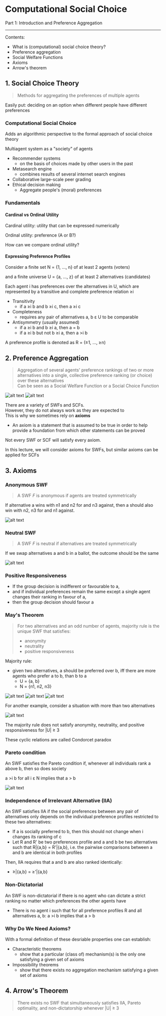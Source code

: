 # Computational Social Choice 
Part 1: Introduction and Preference Aggregation

---

Contents:
- What is (computational) social choice theory?
- Preference aggregation
- Social Welfare Functions
- Axioms
- Arrow's theorem

## 1. Social Choice Theory
> Methods for aggregating the preferences of multiple agents

Easily put: deciding on an option when different people have different preferences

### Computational Social Choice
Adds an algorithmic perspective to the formal approach of social choice theory

Multiagent system as a "society" of agents
- Recommender systems
    - on the basis of choices made by other users in the past
- Metasearch engine
    - combines results of several internet search engines
- Collaborative large-scale peer grading
- Ethical decision making
    - Aggregate people's (moral) preferences

### Fundamentals
#### Cardinal vs Ordinal Utility
Cardinal utility: utility that can be expressed numerically

Ordinal utility: preference (A or B?)

How can we compare ordinal utility?

#### Expressing Preference Profiles
Consider a finite set N = {1, ..., n} of at least 2 agents (voters)

and a finite universe U = {a, ..., z} of at least 2 alternatives (candidates)

Each agent i has preferences over the alternatives in U, which are represented by a transitive and complete preference relation ≥i
- Transitivity
    - if a ≥i b and b ≥i c, then a ≥i c
- Completeness
    - requires any pair of alternatives a, b ε U to be comparable
- Antisymmetry (usually assumed)
    - if a ≥i b and b ≥i a, then a = b
    - if a ≥i b but not b ≥i a, then a >i b

A preference profile is denoted as R = (≥1, ..., ≥n)


## 2. Preference Aggregation
> Aggregation of several agents' preference rankings of two or more alternatives into a single, collective preference ranking (or choice) over these alternatives<br>
> Can be seen as a Social Welfare Function or a Social Choice Function

![alt text](image-5.png)
![alt text](image-6.png)

There are a variety of SWFs and SCFs. <br>However, they do not always work as they are expected to
<br>This is why we sometimes rely on **axioms**
- An axiom is a statement that is assumed to be true in order to help provide a foundation from which other statements can be proved

Not every SWF or SCF will satisfy every axiom.

In this lecture, we will consider axioms for SWFs, but similar axioms can be applied for SCFs


## 3. Axioms
### Anonymous SWF
> A SWF *F* is anonymous if agents are treated symmetrically

If alternative a wins with n1 and n2 for and n3 against, then a should also win with n2, n3 for and n1 against.

![alt text](image-7.png)

### Neutral SWF
> A SWF *F* is neutral if alternatives are treated symmetrically

If we swap alternatives a and b in a ballot, the outcome should be the same

![alt text](image-8.png)

### Positive Responsiveness
- If the group decision is indifferent or favourable to a,
- and if individual preferences remain the same except a single agent changes their ranking in favour of a,
- then the group decision should favour a

### May's Theorem
> For two alternatives and an odd number of agents, majority rule is the unique SWF that satisfies:
> - anonymity
> - neutrality
> - positive responsiveness

Majority rule:
- given two alternatives, a should be preferred over b, iff there are more agents who prefer a to b, than b to a
    - U = {a, b}
    - N = {n1, n2, n3}

![alt text](image-9.png)
![alt text](image-10.png)
![alt text](image-11.png)

For another example, consider a situation with more than two alternatives

![alt text](image-12.png)

The majority rule does not satisfy anonymity, neutrality, and positive responsiveness for |U| ≥ 3

These cyclic relations are called Condorcet paradox

### Pareto condition
An SWF satisfies the Pareto condition if, whenever all individuals rank a above b, then so does society

a >i b for all i ε N implies that a > b

![alt text](image-13.png)

### Independence of Irrelevant Alternative (IIA)
An SWF satisfies IIA if the social preferences between any pair of alternatives only depends on the individual preference profiles restricted to these two alternatives:
- If a is socially preferred to b, then this should not change when i changes its ranking of c
- Let R and R' be two preferences profile and a and b be two alternatives such that R|{a,b} = R'|{a,b}, i.e. the pairwise comparisons between a and b are identical in both profiles

Then, IIA requires that a and b are also ranked identically:
- ≥|{a,b} = ≥'|{a,b}

### Non-Dictatorial
An SWF is non-dictatorial if there is no agent who can dictate a strict ranking no matter which preferences the other agents have
- There is no agent i such that for all preference profiles R and all alternatives a, b: a >i b implies that a > b

### Why Do We Need Axioms?
With a formal definition of these desriable properties one can establish:
- Characteristic theorems
    - show that a particular (class of) mechanism(s) is the only one satisfying a given set of axioms
- Impossibility theorems
    - show that there exists no aggregation mechanism satisfying a given set of axioms


## 4. Arrow's Theorem
> There exists no SWF that simultaneously satisfies IIA, Pareto optimality, and non-dictatorship whenever |U| ≥ 3

